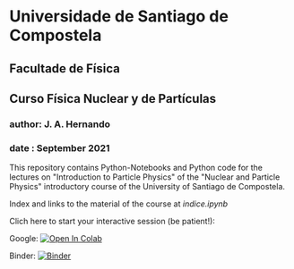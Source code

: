 # Universidade de Santiago de Compostela
## Facultade de Física
## Curso Física Nuclear y de Partículas
### author: J. A. Hernando
### date  : September 2021


This repository contains Python-Notebooks and Python code for the lectures
on "Introduction to Particle Physics" of the "Nuclear and Particle Physics" introductory course of the University of Santiago de Compostela.

Index and links to the material of the course at *indice.ipynb*

Clich here to start your interactive session (be patient!):

Google: 
[![Open In Colab](https://colab.research.google.com/assets/colab-badge.svg)](https://colab.research.google.com/github/jahernando/USC-MMIII/blob/master/tindice.ipynb)

Binder:
[![Binder](https://mybinder.org/badge_logo.svg)](https://mybinder.org/v2/gh/jahernando/USC-MMIII/master)
